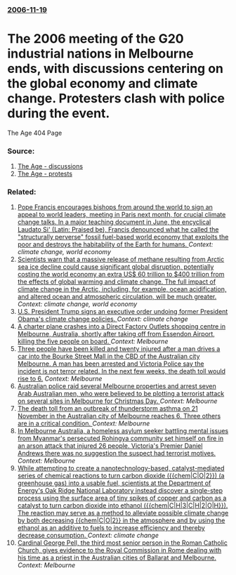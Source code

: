 ### [2006-11-19](/news/2006/11/19/index.md)

#  The 2006 meeting of the G20 industrial nations in Melbourne ends, with discussions centering on the global economy and climate change. Protesters clash with police during the event. 

The Age 404 Page


### Source:

1. [The Age - discussions](http://www.theage.com.au/news/National/Economy-climate-dominate-G20-talks/2006/11/18/1163266814341.html)
2. [The Age - protests](http://www.theage.com.au/news/national/protests-fizzle-as-g20-ends/2006/11/19/1163871250442.html)

### Related:

1. [Pope Francis encourages bishops from around the world to sign an appeal to world leaders, meeting in Paris next month, for crucial climate change talks. In a major teaching document in June, the encyclical Laudato Si' (Latin: Praised be), Francis denounced what he called the "structurally perverse" fossil fuel-based world economy that exploits the poor and destroys the habitability of the Earth for humans. ](/news/2015/10/19/pope-francis-encourages-bishops-from-around-the-world-to-sign-an-appeal-to-world-leaders-meeting-in-paris-next-month-for-crucial-climate-c.md) _Context: climate change, world economy_
2. [Scientists warn that a massive release of methane resulting from Arctic sea ice decline could cause significant global disruption, potentially costing the world economy an extra US$ 60 trillion to $400 trillion from the effects of global warming and climate change.  The full impact of climate change in the Arctic, including, for example, ocean acidification, and altered ocean and atmospheric circulation, will be much greater.](/news/2013/07/24/scientists-warn-that-a-massive-release-of-methane-resulting-from-arctic-sea-ice-decline-could-cause-significant-global-disruption-potential.md) _Context: climate change, world economy_
3. [U.S. President Trump signs an executive order undoing former President Obama's climate change policies. ](/news/2017/03/28/u-s-president-trump-signs-an-executive-order-undoing-former-president-obama-s-climate-change-policies.md) _Context: climate change_
4. [A charter plane crashes into a Direct Factory Outlets shopping centre in Melbourne, Australia, shortly after taking off from Essendon Airport, killing the five people on board. ](/news/2017/02/21/a-charter-plane-crashes-into-a-direct-factory-outlets-shopping-centre-in-melbourne-australia-shortly-after-taking-off-from-essendon-airpor.md) _Context: Melbourne_
5. [Three people have been killed and twenty injured after a man drives a car into the Bourke Street Mall in the CBD of the Australian city Melbourne. A man has been arrested and Victoria Police say the incident is not terror related. In the next few weeks, the death toll would rise to 6.](/news/2017/01/20/three-people-have-been-killed-and-twenty-injured-after-a-man-drives-a-car-into-the-bourke-street-mall-in-the-cbd-of-the-australian-city-melb.md) _Context: Melbourne_
6. [Australian police raid several Melbourne properties and arrest seven Arab Australian men, who were believed to be plotting a terrorist attack on several sites in Melbourne for Christmas Day. ](/news/2016/12/23/australian-police-raid-several-melbourne-properties-and-arrest-seven-arab-australian-men-who-were-believed-to-be-plotting-a-terrorist-attac.md) _Context: Melbourne_
7. [The death toll from an outbreak of thunderstorm asthma on 21 November in the Australian city of Melbourne reaches 6. Three others are in a critical condition. ](/news/2016/11/27/the-death-toll-from-an-outbreak-of-thunderstorm-asthma-on-21-november-in-the-australian-city-of-melbourne-reaches-6-three-others-are-in-a-c.md) _Context: Melbourne_
8. [In Melbourne Australia, a homeless asylum seeker battling mental issues from Myanmar's persecuted Rohingya community set himself on fire in an arson attack that injured 26 people. Victoria's Premier Daniel Andrews there was no suggestion the suspect had terrorist motives.](/news/2016/11/18/in-melbourne-australia-a-homeless-asylum-seeker-battling-mental-issues-from-myanmar-s-persecuted-rohingya-community-set-himself-on-fire-in.md) _Context: Melbourne_
9. [While attempting to create a nanotechnology-based, catalyst-mediated series of chemical reactions to turn carbon dioxide ({{chem|C|O|2}}) (a greenhouse gas) into a usable fuel, scientists at the Department of Energy's Oak Ridge National Laboratory instead discover a single-step process using the surface area of tiny spikes of copper and carbon as a catalyst to turn carbon dioxide into ethanol ({{chem|C|H|3|C|H|2|O|H}}). The reaction may serve as a method to alleviate possible climate change by both decreasing {{chem|C|O|2}} in the atmosphere and by using the ethanol as an additive to fuels to increase efficiency and thereby decrease consumption. ](/news/2016/10/18/while-attempting-to-create-a-nanotechnology-based-catalyst-mediated-series-of-chemical-reactions-to-turn-carbon-dioxide-chem-c-o-2-a.md) _Context: climate change_
10. [Cardinal George Pell, the third most senior person in the Roman Catholic Church, gives evidence to the Royal Commission in Rome dealing with his time as a priest in the Australian cities of Ballarat and Melbourne. ](/news/2016/02/28/cardinal-george-pell-the-third-most-senior-person-in-the-roman-catholic-church-gives-evidence-to-the-royal-commission-in-rome-dealing-with.md) _Context: Melbourne_
